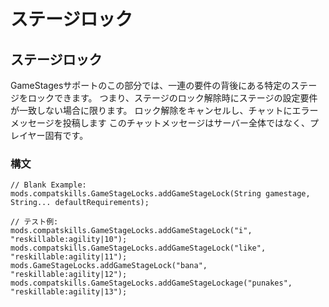 # ステージロック

## ステージロック

GameStagesサポートのこの部分では、一連の要件の背後にある特定のステージをロックできます。 つまり、ステージのロック解除時にステージの設定要件が一致しない場合に限ります。 ロック解除をキャンセルし、チャットにエラーメッセージを投稿します このチャットメッセージはサーバー全体ではなく、プレイヤー固有です。

### 構文

    // Blank Example:
    mods.compatskills.GameStageLocks.addGameStageLock(String gamestage, String... defaultRequirements);
    
    // テスト例:
    mods.compatskills.GameStageLocks.addGameStageLock("i", "reskillable:agility|10");
    mods.compatskills.GameStageLocks.addGameStageLock("like", "reskillable:agility|11");
    mods.GameStageLocks.addGameStageLock("bana", "reskillable:agility|12");
    mods.compatskills.GameStageLocks.addGameStageLockage("punakes", "reskillable:agility|13");